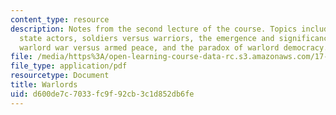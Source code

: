 ```yaml
---
content_type: resource
description: Notes from the second lecture of the course. Topics include violent non
  state actors, soldiers versus warriors, the emergence and significance of warlordism,
  warlord war versus armed peace, and the paradox of warlord democracy.
file: /media/https%3A/open-learning-course-data-rc.s3.amazonaws.com/17-586-warlords-terrorists-and-militias-theorizing-on-violent-non-state-actors-spring-2009/d600de7c7033fc9f92cb3c1d852db6fe_MIT17_586s09_read_lec02.pdf
file_type: application/pdf
resourcetype: Document
title: Warlords
uid: d600de7c-7033-fc9f-92cb-3c1d852db6fe
---
```

